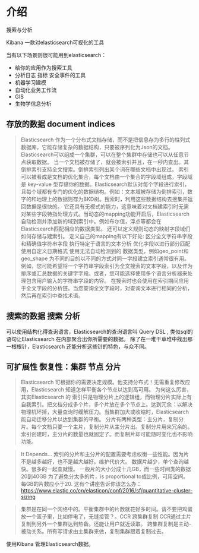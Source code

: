 # 介绍

搜索与分析

Kibana 一款对elasticsearch可视化的工具

当有以下场景则很可能用到elasticsearch：
* 给你的应用作为搜索工具
* 分析日志 指标 安全事件的工具
* 机器学习建模
* 自动化业务工作流
* GIS
* 生物学信息分析


## 存放的数据 document indices

>  Elasticsearch 作为一个分布式文档存储，而不是把信息存为多行的柱列式数据库，它能存储复杂的数据结构，只要被序列化为Json的文档。Elasticsearch可以组成一个集群，可以在整个集群中存储也可以从任意节点获取数据。
  当一个文档被存储了，就会被索引并且，在一秒内查出。其倒排索引支持全文搜索。倒排索引列出某个词在哪些文档中出现过。
  索引可以被看成是文档的优化集合，每个文档由一个集合的字段域组成，字段域是 key-value 型存储你的数据。Elasticsearch默认对每个字段进行索引，且每个域都有专门的优化的数据结构。例如：文本域被存储为倒排索引，数字的和地理上的数据则存为BKD树。搜索时，利用这些数据结构去搜集并返回数据是很快的。
  它还具有无模式的能力，这意味着对文档建索引时无需对某些字段特指处理方式。当动态的mapping功能开启后，Elasticsearch自动检测并添加新的域到索引中。例如布尔值，浮点等都会在Elasticsearch匹配相应的数据类型。
  还可以定义规则动态的映射字段域们如何存储与建索引。
  定义自己的mapping有以下好处:
    区分全文字符串字段和精确值字符串字段
    执行特定于语言的文本分析
    优化字段以进行部分匹配
    使用自定义日期格式
    使用无法自动检测到的 数据类型，例如geo_point和geo_shape
  为不同的目的以不同的方式对同一字段建立索引通常很有用。例如，您可能希望将一个字符串字段索引为全文搜索的文本字段，以及作为排序或汇总数据的关键字字段。或者，您可能选择使用多个语言分析器来处理包含用户输入的字符串字段的内容。
  在搜索时也会使用在索引期间应用于全文字段的分析链。当您查询全文字段时，对查询文本进行相同的分析，然后再在索引中查找术语。
  
  
  
  
## 搜索的数据 搜索 分析

可以使用结构化得查询语言，Elasticsearch的查询语言叫  Query DSL  , 类似sql的语句让Elasticsearch 在内部聚合出你所需要的数据。
除了在一堆干草堆中找出那一根根针，Elasticsearch 还能分析这些针的特色，与众不同。

## 可扩展性 恢复性：集群 节点 分片

>  Elasticsearch 可根据你的需要决定规模。他支持分布式！无需重复修改应用，Elasticsearch 知道怎样平衡各个节点以达到高可用。
  为何这么厉害，其实Elasticsearch 的 索引只是物理分片上的逻辑组，而物理分片实际上有自我索引。把文档分成多个片，多个片放在多个节点上。达到冗余：以解决物理机坏掉，大量查询时缓解压力。当集群加大或收缩时，Elasticsearch能自动迁移分片以达到集群的平衡。
  分片有两种类型：主分片，复制分片。每个文档只要一个主片，复制分片从主分片出。复制分片用来冗余的。
  索引创建时，主分片的数量也就固定了。而复制片却可能随时变化也不影响功能。
  
>  It Depends...
  索引的分片和主分片的配置需要考虑权衡一些性能。因为片不是越多越好，也不是越大越好。维护代价大。
  数据片越少，单个查询越快。很多的一起查就慢。
    一般片的大小分成十几GB，而一些时间类的数据 20到40GB
    为了避免分太多的片，is proportional to成比例，可用空间。每GB的片数应小于20.
    这有个讲座告诉你该怎么办：https://www.elastic.co/cn/elasticon/conf/2016/sf/quantitative-cluster-sizing
    
>  集群是在同一个网络中的。平衡集群中的片数就花好多时间。请不要把鸡蛋放一个篮子里，比如停电了，无缝接管？。CCR 跨集群复制
   CCR通过主片复制到另外一个集群达到热备。还能让用户就近读取。
   跨集群复制是主动-被动关系。所有写请求由主集群来做，复制集群跟着复制过去。

   使用Kibana 管理Elasticsearch数据。
